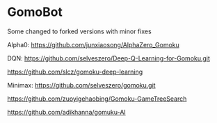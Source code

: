 # GomoBot

Some changed to forked versions with minor fixes

Alpha0:
https://github.com/junxiaosong/AlphaZero_Gomoku

DQN:
https://github.com/selveszero/Deep-Q-Learning-for-Gomoku.git

https://github.com/slcz/gomoku-deep-learning

Minimax:
https://github.com/selveszero/gomoku.git

https://github.com/zuoyigehaobing/Gomoku-GameTreeSearch

https://github.com/adikhanna/gomuku-AI
